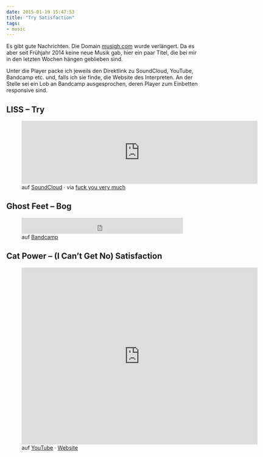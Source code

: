 ```yaml
---
date: 2015-01-19 15:47:53
title: "Try Satisfaction"
tags:
- music
---
```

Es gibt gute Nachrichten. Die Domain <a href="http://musigh.com">musigh.com</a> wurde verlängert. Da es aber seit Frühjahr 2014 keine neue Musik gab, hier ein paar Titel, die bei mir in den letzten Wochen hängen geblieben sind.

Unter die Player packe ich jeweils den Direktlink zu SoundCloud, YouTube, Bandcamp etc. und, falls ich sie finde, die Website des Interpreten. An der Stelle sei ein Lob an Bandcamp ausgesprochen, deren Player zum Einbetten responsive sind.

## LISS – Try

<figure>
    <div class="embedded-media  embedded-media__soundcloud">
        <iframe width="620" height="166" scrolling="no" frameborder="no" src="https://w.soundcloud.com/player/?url=https%3A//api.soundcloud.com/tracks/219037420&amp;color={{ site.ui_color }}&amp;auto_play=false&amp;hide_related=false&amp;show_comments=true&amp;show_user=true&amp;show_reposts=false"></iframe>
    </div>
    <figcaption>auf <a href="https://soundcloud.com/liss2014/try/">SoundCloud</a> · via <a href="http://fuckyouverymuch.dk/post/106547379190/we-listen-to-liss">fuck you very much</a></figcaption>
</figure>

## Ghost Feet – Bog

<figure>
    <iframe style="border: 0; width: 100%; height: 42px;" src="https://bandcamp.com/EmbeddedPlayer/album=2367195171/size=small/bgcol=ffffff/linkcol={{ site.ui_color }}/track=2183804182/transparent=true/" seamless>Ghost Feet – Bog</iframe>
    <figcaption>auf <a href="https://droppinggems.bandcamp.com/track/bog">Bandcamp</a></figcaption>
</figure>

## Cat Power – (I Can’t Get No) Satisfaction

<figure>
    <div class="embedded-media  embedded-media__video">
        <iframe width="620" height="465" src="https://www.youtube-nocookie.com/embed/lF3Wo47EbNo?rel=0" frameborder="0" allowfullscreen></iframe>
    </div>
    <figcaption>auf <a href="https://www.youtube.com/watch?v=lF3Wo47EbNo">YouTube</a> · <a href="http://www.catpowermusic.com/">Website</a></figcaption>
</figure>

